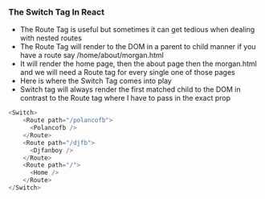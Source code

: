 ### The Switch Tag In React
- The Route Tag is useful but sometimes it can get tedious when dealing with nested routes
- The Route Tag will render to the DOM in a parent to child manner if you have a route say /home/about/morgan.html
- It will render the home page, then the about page then the morgan.html and we will need a Route tag for every single one of those pages
- Here is where the Switch Tag comes into play 
- Switch tag will always render the first matched child to the DOM in contrast to the Route tag where I have to pass in the exact prop


```js
<Switch>
    <Route path="/polancofb">
      <Polancofb />
    </Route>
    <Route path="/djfb">
      <Djfanboy />
    </Route>
    <Route path="/">
      <Home />
    </Route>
</Switch>
```
